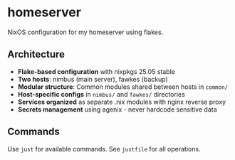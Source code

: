 # homeserver

NixOS configuration for my homeserver using flakes.

## Architecture

- **Flake-based configuration** with nixpkgs 25.05 stable
- **Two hosts**: nimbus (main server), fawkes (backup)
- **Modular structure**: Common modules shared between hosts in `common/`
- **Host-specific configs** in `nimbus/` and `fawkes/` directories
- **Services organized** as separate .nix modules with nginx reverse proxy
- **Secrets management** using agenix - never hardcode sensitive data

## Commands

Use `just` for available commands. See `justfile` for all operations.
